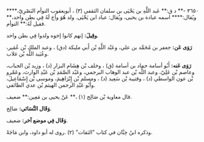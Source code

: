 ٣٦٥٠ -** د ق:** عَبد اللَّهِ بن يَحْيَى بن سلمان الثقفي (٣) ، أبويعقوب التوأم البَصْرِيّ،**** ويُقال:**** اسمه عبادة بن يحيى، ويُقال: عباد ابن يَحْيَى. ولد هُوَ وأخ لَهُ فِي بطن واحد،** فقيل لَهُ:** التوأم.

**وقِيلَ:** إنهم كانوا إخوه ولدوا فِي بطن واحد.

**رَوَى عَن:** جعفر بن مُحَمَّد بن علي، وعَبْد اللَّهِ بْن أَبي مليكة (دق) ، وعبد الملك بْن عُمَير، وعُبَيد اللَّه بْن غلاب.

**رَوَى عَنه:** أَبُو أسامة حماد بن أسامة (ق) ، وخلف بْن هِشَام البزار (د) ، وزيد بْن الحباب، وعاصم بْن عَلِيّ، وعبد اللَّه بْن عبد الوهاب البرجمي، وعَبْد الصَّمَدِ بْن عَبْدِ الوارث، وعَمْرو بْن عون الواسطي (د) ، وقتيبة بْن سَعِيد (د) ، ومسلم بْن إِبْرَاهِيمَ، وموسى بْن إِسْمَاعِيلَ، وأَبُو عَبْدِ الرحمن الهيثم بْن عدي الطائفي.

قال معاوية بْن صَالِح (١) ،** عَنْ يحيى بن مَعِين:** ضعيف.

**وَقَال النَّسَائي:** صَالِح.

**وَقَال فِي موضع آخر:** ضعيف.

وذكره ابنُ حِبَّان في كتاب "الثقات" (٢) .روى له أبو داود، وابن مَاجَهْ.